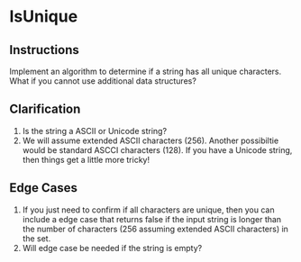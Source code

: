 # IsUnique

## Instructions 

Implement an algorithm to determine if a string has all unique characters. What if you cannot use additional data structures?

## Clarification
1. Is the string a ASCII or Unicode string?
2. We will assume extended ASCII characters (256). Another possibiltie would be standard ASCCI characters (128). If you have a Unicode string, then things get a little more tricky!

## Edge Cases
1. If you just need to confirm if all characters are unique, then you can include a edge case that returns false if the input string is longer than the number of characters (256 assuming extended ASCII characters) in the set.
1. Will edge case be needed if the string is empty?


